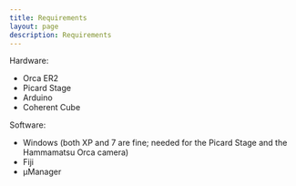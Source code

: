 ```yaml
---
title: Requirements
layout: page
description: Requirements
---
```

Hardware:

  - Orca ER2
  - Picard Stage
  - Arduino
  - Coherent Cube

Software:

  - Windows (both XP and 7 are fine; needed for the Picard Stage and the Hammamatsu Orca camera)
  - Fiji
  - µManager
